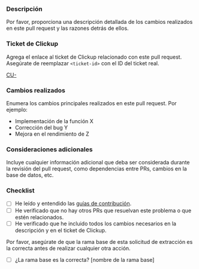 ### Descripción

Por favor, proporciona una descripción detallada de los cambios realizados en este pull request y las razones detrás de ellos.

### Ticket de Clickup

Agrega el enlace al ticket de Clickup relacionado con este pull request. Asegúrate de reemplazar `<ticket-id>` con el ID del ticket real.

[CU-<ticket-id>](https://app.clickup.com/t/<ticket-id>)

### Cambios realizados

Enumera los cambios principales realizados en este pull request. Por ejemplo:

- Implementación de la función X
- Corrección del bug Y
- Mejora en el rendimiento de Z

### Consideraciones adicionales

Incluye cualquier información adicional que deba ser considerada durante la revisión del pull request, como dependencias entre PRs, cambios en la base de datos, etc.

### Checklist

- [ ] He leído y entendido las [guías de contribución](https://github.com/YourOrganizationName/.github/blob/main/CONTRIBUTING.md).
- [ ] He verificado que no hay otros PRs que resuelvan este problema o que estén relacionados.
- [ ] He verificado que he incluido todos los cambios necesarios en la descripción y en el ticket de Clickup.

Por favor, asegúrate de que la rama base de esta solicitud de extracción es la correcta antes de realizar cualquier otra acción.

- [ ] ¿La rama base es la correcta? [nombre de la rama base]
